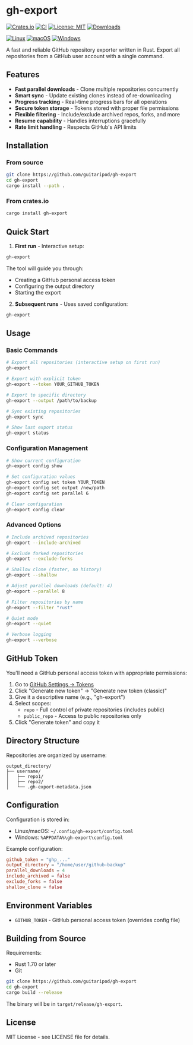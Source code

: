 # gh-export

[![Crates.io](https://img.shields.io/crates/v/gh-export.svg)](https://crates.io/crates/gh-export)
[![CI](https://github.com/guitaripod/gh-export/workflows/CI/badge.svg)](https://github.com/guitaripod/gh-export/actions/workflows/ci.yml)
[![License: MIT](https://img.shields.io/badge/License-MIT-yellow.svg)](https://opensource.org/licenses/MIT)
[![Downloads](https://img.shields.io/crates/d/gh-export.svg)](https://crates.io/crates/gh-export)

[![Linux](https://img.shields.io/badge/Platform-Linux-green.svg)](https://github.com/guitaripod/gh-export/releases)
[![macOS](https://img.shields.io/badge/Platform-macOS-green.svg)](https://github.com/guitaripod/gh-export/releases)
[![Windows](https://img.shields.io/badge/Platform-Windows-green.svg)](https://github.com/guitaripod/gh-export/releases)

A fast and reliable GitHub repository exporter written in Rust. Export all repositories from a GitHub user account with a single command.

## Features

- **Fast parallel downloads** - Clone multiple repositories concurrently
- **Smart sync** - Update existing clones instead of re-downloading
- **Progress tracking** - Real-time progress bars for all operations
- **Secure token storage** - Tokens stored with proper file permissions
- **Flexible filtering** - Include/exclude archived repos, forks, and more
- **Resume capability** - Handles interruptions gracefully
- **Rate limit handling** - Respects GitHub's API limits

## Installation

### From source

```bash
git clone https://github.com/guitaripod/gh-export
cd gh-export
cargo install --path .
```

### From crates.io

```bash
cargo install gh-export
```

## Quick Start

1. **First run** - Interactive setup:
```bash
gh-export
```

The tool will guide you through:
- Creating a GitHub personal access token
- Configuring the output directory
- Starting the export

2. **Subsequent runs** - Uses saved configuration:
```bash
gh-export
```

## Usage

### Basic Commands

```bash
# Export all repositories (interactive setup on first run)
gh-export

# Export with explicit token
gh-export --token YOUR_GITHUB_TOKEN

# Export to specific directory
gh-export --output /path/to/backup

# Sync existing repositories
gh-export sync

# Show last export status
gh-export status
```

### Configuration Management

```bash
# Show current configuration
gh-export config show

# Set configuration values
gh-export config set token YOUR_TOKEN
gh-export config set output /new/path
gh-export config set parallel 6

# Clear configuration
gh-export config clear
```

### Advanced Options

```bash
# Include archived repositories
gh-export --include-archived

# Exclude forked repositories
gh-export --exclude-forks

# Shallow clone (faster, no history)
gh-export --shallow

# Adjust parallel downloads (default: 4)
gh-export --parallel 8

# Filter repositories by name
gh-export --filter "rust"

# Quiet mode
gh-export --quiet

# Verbose logging
gh-export --verbose
```

## GitHub Token

You'll need a GitHub personal access token with appropriate permissions:

1. Go to [GitHub Settings → Tokens](https://github.com/settings/tokens)
2. Click "Generate new token" → "Generate new token (classic)"
3. Give it a descriptive name (e.g., "gh-export")
4. Select scopes:
   - `repo` - Full control of private repositories (includes public)
   - `public_repo` - Access to public repositories only
5. Click "Generate token" and copy it

## Directory Structure

Repositories are organized by username:

```
output_directory/
├── username/
│   ├── repo1/
│   ├── repo2/
│   └── .gh-export-metadata.json
```

## Configuration

Configuration is stored in:
- Linux/macOS: `~/.config/gh-export/config.toml`
- Windows: `%APPDATA%\gh-export\config.toml`

Example configuration:

```toml
github_token = "ghp_..."
output_directory = "/home/user/github-backup"
parallel_downloads = 4
include_archived = false
exclude_forks = false
shallow_clone = false
```

## Environment Variables

- `GITHUB_TOKEN` - GitHub personal access token (overrides config file)

## Building from Source

Requirements:
- Rust 1.70 or later
- Git

```bash
git clone https://github.com/guitaripod/gh-export
cd gh-export
cargo build --release
```

The binary will be in `target/release/gh-export`.

## License

MIT License - see LICENSE file for details.
